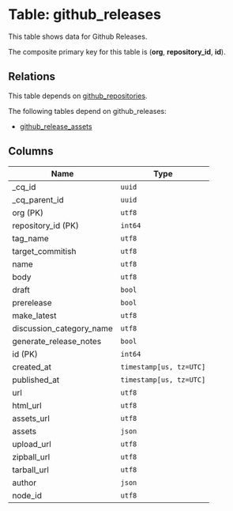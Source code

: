 # Table: github_releases

This table shows data for Github Releases.

The composite primary key for this table is (**org**, **repository_id**, **id**).

## Relations

This table depends on [github_repositories](github_repositories.md).

The following tables depend on github_releases:
  - [github_release_assets](github_release_assets.md)

## Columns

| Name          | Type          |
| ------------- | ------------- |
|_cq_id|`uuid`|
|_cq_parent_id|`uuid`|
|org (PK)|`utf8`|
|repository_id (PK)|`int64`|
|tag_name|`utf8`|
|target_commitish|`utf8`|
|name|`utf8`|
|body|`utf8`|
|draft|`bool`|
|prerelease|`bool`|
|make_latest|`utf8`|
|discussion_category_name|`utf8`|
|generate_release_notes|`bool`|
|id (PK)|`int64`|
|created_at|`timestamp[us, tz=UTC]`|
|published_at|`timestamp[us, tz=UTC]`|
|url|`utf8`|
|html_url|`utf8`|
|assets_url|`utf8`|
|assets|`json`|
|upload_url|`utf8`|
|zipball_url|`utf8`|
|tarball_url|`utf8`|
|author|`json`|
|node_id|`utf8`|